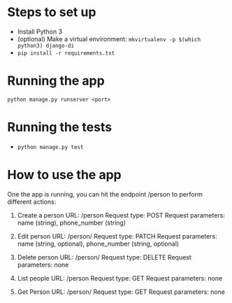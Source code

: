 Steps to set up
===============

- Install Python 3
- (optional) Make a virtual environment: `mkvirtualenv -p $(which python3) django-di`
- `pip install -r requirements.txt`

Running the app
===============

`python manage.py runserver <port>`

Running the tests
=================

- `python manage.py test`

How to use the app
==================

One the app is running, you can hit the endpoint /person to perform different actions:

1. Create a person
URL: /person
Request type: POST
Request parameters: name (string), phone_number (string)

2. Edit person
URL: /person/<id>
Request type: PATCH
Request parameters: name (string, optional), phone_number (string, optional)

3. Delete person
URL: /person/<id>
Request type: DELETE
Request parameters: none

4. List people
URL: /person
Request type: GET
Request parameters: none

5. Get Person
URL: /person/<id>
Request type: GET
Request parameters: none
